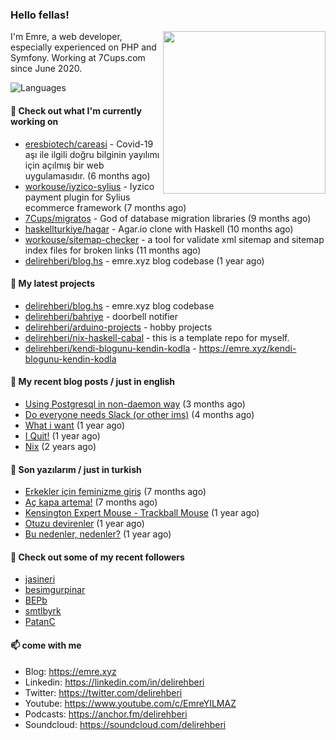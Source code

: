<h3>Hello fellas!</h3>
 

<img align="right" src="https://media.giphy.com/media/ZE6HYckyroMWwSp11C/giphy-downsized.gif" width="260">

I'm Emre, a web developer, especially experienced on PHP and Symfony. Working at 7Cups.com since June 2020. 

![Languages](https://github-readme-stats.vercel.app/api/top-langs/?username=delirehberi&layout=compact)

#### 👷 Check out what I'm currently working on

- [eresbiotech/careasi](https://github.com/eresbiotech/careasi) - Covid-19 aşı ile ilgili doğru bilginin yayılımı için açılmış bir web uygulamasıdır. (6 months ago)
- [workouse/iyzico-sylius](https://github.com/workouse/iyzico-sylius) - Iyzico payment plugin for Sylius ecommerce framework (7 months ago)
- [7Cups/migratos](https://github.com/7Cups/migratos) - God of database migration libraries (9 months ago)
- [haskellturkiye/hagar](https://github.com/haskellturkiye/hagar) - Agar.io clone with Haskell (10 months ago)
- [workouse/sitemap-checker](https://github.com/workouse/sitemap-checker) - a tool for validate xml sitemap and sitemap index files for broken links (11 months ago)
- [delirehberi/blog.hs](https://github.com/delirehberi/blog.hs) - emre.xyz blog codebase  (1 year ago)

#### 🌱 My latest projects

- [delirehberi/blog.hs](https://github.com/delirehberi/blog.hs) - emre.xyz blog codebase 
- [delirehberi/bahriye](https://github.com/delirehberi/bahriye) - doorbell notifier
- [delirehberi/arduino-projects](https://github.com/delirehberi/arduino-projects) - hobby projects
- [delirehberi/nix-haskell-cabal](https://github.com/delirehberi/nix-haskell-cabal) - this is a template repo for myself.
- [delirehberi/kendi-blogunu-kendin-kodla](https://github.com/delirehberi/kendi-blogunu-kendin-kodla) - https://emre.xyz/kendi-blogunu-kendin-kodla

#### 📜 My recent blog posts / just in english

- [Using Postgresql in non-daemon way](https://emre.xyz/using-postgresql-in-non-daemon-way) (3 months ago)
- [Do everyone needs Slack (or other ims)](https://emre.xyz/do-everyone-needs-slack-or-other-ims) (4 months ago)
- [What i want](https://emre.xyz/what-i-want) (1 year ago)
- [I Quit!](https://emre.xyz/i-quit) (1 year ago)
- [Nix](https://emre.xyz/nix) (2 years ago)

#### 📜 Son yazılarım / just in turkish

- [Erkekler için feminizme giriş](https://emre.xyz/erkekler-icin-feminizme-giris) (7 months ago)
- [Aç kapa artema!](https://emre.xyz/ac-kapa-artema) (7 months ago)
- [Kensington Expert Mouse - Trackball Mouse](https://emre.xyz/kensington-expert-mouse-trackball-mouse) (1 year ago)
- [Otuzu devirenler](https://emre.xyz/otuzu-devirenler) (1 year ago)
- [Bu nedenler, nedenler?](https://emre.xyz/bu-nedenler-nedenler) (1 year ago)

#### 👯 Check out some of my recent followers

- [jasineri](https://github.com/jasineri)
- [besimgurpinar](https://github.com/besimgurpinar)
- [BEPb](https://github.com/BEPb)
- [smtlbyrk](https://github.com/smtlbyrk)
- [PatanC](https://github.com/PatanC)

#### 📫 come with me

- Blog: https://emre.xyz
- Linkedin: https://linkedin.com/in/delirehberi
- Twitter: https://twitter.com/delirehberi
- Youtube: https://www.youtube.com/c/EmreYILMAZ
- Podcasts: https://anchor.fm/delirehberi
- Soundcloud: https://soundcloud.com/delirehberi


